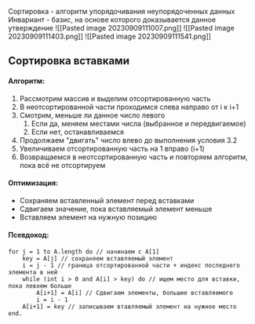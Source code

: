 Сортировка - алгоритм упорядочивания неупорядоченных данных
Инвариант - базис, на основе которого доказывается данное утверждение
![[Pasted image 20230909111007.png]]
![[Pasted image 20230909111403.png]]
![[Pasted image 20230909111541.png]]
## Сортировка вставками
#### Алгоритм:
1. Рассмотрим массив и выделим отсортированную часть
2. В неотсортированной части проходимся слева направо от i к i+1
3. Смотрим, меньше ли данное число левого 
	1) Если да, меняем местами числа (выбранное и передвигаемое)
	2) Если нет, останавливаемся
4. Продолжаем "двигать" число влево до выполнения условия 3.2
5. Увеличиваем отсортированную часть на 1 вправо (i+1)
6. Возвращаемся в неотсортированную часть и повторяем алгоритм, пока всё не отсортируем
#### Оптимизация:
- Сохраняем вставленный элемент перед вставками
- Сдвигаем значение, пока вставляемый элемент меньше
- Вставляем элемент на нужную позицию 
#### Псевдокод:
```
for j = 1 to A.length do // начинаем с A[1]
	key = A[j] // сохраняем вставляемый элемент
	i = j - 1 // граница отсортированной части + индекс последнего элемента в ней
	while (int i > 0 and A[i] > key) do // ищем место для вставки, пока левоем больше
		A[i+1] = A[i] // Сдвигаем элементы, большие вставляемого
		i = i - 1
	A[i+1] = key // записываем втавляемый элемент на нужное место
end.
```

